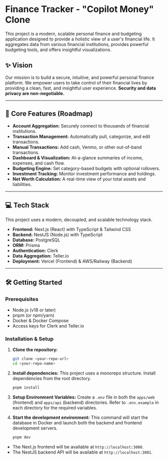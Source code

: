 # Finance Tracker - "Copilot Money" Clone

This project is a modern, scalable personal finance and budgeting application designed to provide a holistic view of a user's financial life. It aggregates data from various financial institutions, provides powerful budgeting tools, and offers insightful visualizations.

## ✨ Vision

Our mission is to build a secure, intuitive, and powerful personal finance platform. We empower users to take control of their financial lives by providing a clean, fast, and insightful user experience. **Security and data privacy are non-negotiable.**

---

## 🚀 Core Features (Roadmap)

- **Account Aggregation:** Securely connect to thousands of financial institutions.
- **Transaction Management:** Automatically pull, categorize, and edit transactions.
- **Manual Transactions:** Add cash, Venmo, or other out-of-band transactions.
- **Dashboard & Visualization:** At-a-glance summaries of income, expenses, and cash flow.
- **Budgeting Engine:** Set category-based budgets with optional rollovers.
- **Investment Tracking:** Monitor investment performance and holdings.
- **Net Worth Calculation:** A real-time view of your total assets and liabilities.

---

## 💻 Tech Stack

This project uses a modern, decoupled, and scalable technology stack.

- **Frontend:** Next.js (React) with TypeScript & Tailwind CSS
- **Backend:** NestJS (Node.js) with TypeScript
- **Database:** PostgreSQL
- **ORM:** Prisma
- **Authentication:** Clerk
- **Data Aggregation:** Teller.io
- **Deployment:** Vercel (Frontend) & AWS/Railway (Backend)

---

## 🛠️ Getting Started

### Prerequisites

- Node.js (v18 or later)
- pnpm (or npm/yarn)
- Docker & Docker Compose
- Access keys for Clerk and Teller.io

### Installation & Setup

1.  **Clone the repository:**
    ```bash
    git clone <your-repo-url>
    cd <your-repo-name>
    ```

2.  **Install dependencies:**
    This project uses a monorepo structure. Install dependencies from the root directory.
    ```bash
    pnpm install
    ```

3.  **Setup Environment Variables:**
    Create a `.env` file in both the `apps/web` (frontend) and `apps/api` (backend) directories. Refer to `.env.example` in each directory for the required variables.

4.  **Start the development environment:**
    This command will start the database in Docker and launch both the backend and frontend development servers.
    ```bash
    pnpm dev
    ```

- The Next.js frontend will be available at `http://localhost:3000`.
- The NestJS backend API will be available at `http://localhost:3001`.